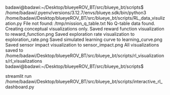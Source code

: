 badawi@badawi:~/Desktop/blueyeROV_BT/src/blueye_bt/scripts$ /home/badawi/.pyenv/versions/3.12.7/envs/blueye.sdk/bin/python3 /home/badawi/Desktop/blueyeROV_BT/src/blueye_bt/scripts/RL_data_visulization.py
File not found: /tmp/mission_q_table.txt
No Q-table data found. Creating conceptual visualizations only.
Saved reward function visualization to reward_function.png
Saved exploration rate visualization to exploration_rate.png
Saved simulated learning curve to learning_curve.png
Saved sensor impact visualization to sensor_impact.png
All visualizations saved to /home/badawi/Desktop/blueyeROV_BT/src/blueye_bt/scripts/rl_visualizations/rl_visualizations
badawi@badawi:~/Desktop/blueyeROV_BT/src/blueye_bt/scripts$ 




streamlit run /home/badawi/Desktop/blueyeROV_BT/src/blueye_bt/scripts/interactive_rl_dashboard.py